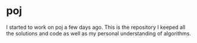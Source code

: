 # poj
I started to work on poj a few days ago. This is the repository I keeped all the solutions and code as well as my personal understanding of algorithms.
